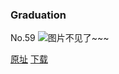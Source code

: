 ### Graduation
No.59
![图片不见了~~~](https://imgs.xkcd.com/comics/graduation.jpg)

[原址](https://xkcd.com//59) [下载](https://imgs.xkcd.com/comics/graduation.jpg)

